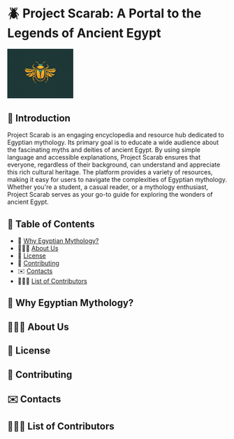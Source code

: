 # 🪲 Project Scarab: A Portal to the Legends of Ancient Egypt

<img src="media/project-scarab.png" alt="Project Scarab Logo" height="30%" width="30%">

## 🚀 Introduction

Project Scarab is an engaging encyclopedia and resource hub dedicated to Egyptian mythology. Its primary goal is to educate a wide audience about the fascinating myths and deities of ancient Egypt. By using simple language and accessible explanations, Project Scarab ensures that everyone, regardless of their background, can understand and appreciate this rich cultural heritage. The platform provides a variety of resources, making it easy for users to navigate the complexities of Egyptian mythology. Whether you're a student, a casual reader, or a mythology enthusiast, Project Scarab serves as your go-to guide for exploring the wonders of ancient Egypt.

## 📖 Table of Contents

- 🐪 <a href="https://github.com/landyzhuo/projectscarab/blob/main/README.md#-why-egyptian-mythology">Why Egyptian Mythology?</a>
- 🧑🏻‍🎓 <a href="https://github.com/landyzhuo/projectscarab/blob/main/README.md#-about-us">About Us</a>
- 📝 <a href="https://github.com/landyzhuo/projectscarab/blob/main/README.md#-license">License</a>
- 🤝 <a href="https://github.com/landyzhuo/projectscarab/blob/main/README.md#-contributing">Contributing</a>
- ✉️ <a href="https://github.com/landyzhuo/projectscarab/blob/main/README.md#-contacts">Contacts</a>
- 🙋🏻‍♂️ <a href="https://github.com/landyzhuo/projectscarab/blob/main/README.md#-list-of-contributors">List of Contributors</a>

## 🐪 Why Egyptian Mythology?

## 🧑🏻‍🎓 About Us

## 📝 License

## 🤝 Contributing

## ✉️ Contacts

## 🙋🏻‍♂️ List of Contributors
